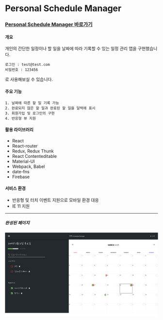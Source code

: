 # Personal Schedule Manager

### [Personal Schedule Manager 바로가기](https://myplanner-app.firebaseapp.com/)

#### 개요

개인의 간단한 일정이나 할 일을 날짜에 따라 기록할 수 있는 일정 관리 앱을 구현했습니다.

```
로그인 : test@test.com
비밀번호 : 123456
```

로 사용해보실 수 있습니다.

#### 주요 기능

```
1. 날짜에 따른 할 일 기록 가능
2. 완료되지 않은 할 일과 완료된 할 일을 달력에 표시
3. 회원가입 및 로그인의 구현
4. 반응형 뷰 지원

```

#### 활용 라이브러리

- React
- React-router
- Redux, Redux Thunk
- React Contenteditable
- Material-UI
- Webpack, Babel
- date-fns
- Firebase

#### 서비스 환경

- 반응형 및 터치 이벤트 지원으로 모바일 환경 대응
- IE 11 지원

---

##### 완성된 페이지

![완성된 페이지](src/images/myplanner.png)
